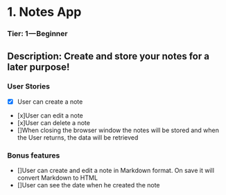 # 1. Notes App
### Tier: 1 — Beginner

## Description: Create and store your notes for a later purpose!

### User Stories
- [x] User can create a note
- [x]User can edit a note
- [x]User can delete a note
- []When closing the browser window the notes will be stored and when    the User returns, the data will be retrieved

### Bonus features
- []User can create and edit a note in Markdown format. On save it       will convert Markdown to HTML
- []User can see the date when he created the note